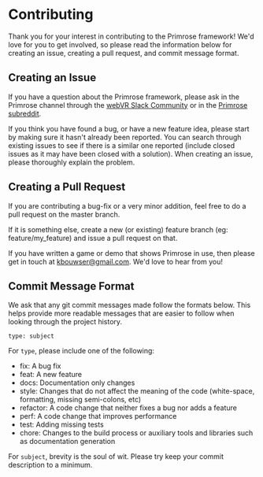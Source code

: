# Contributing

Thank you for your interest in contributing to the Primrose framework! We'd love for you to get involved, so please read the information below for creating an issue, creating a pull request, and commit message format.


## Creating an Issue

If you have a question about the Primrose framework, please ask in the Primrose channel through the [webVR Slack Community](https://webvr-slack.herokuapp.com/) or in the [Primrose subreddit](https://www.reddit.com/r/primrosevr).

If you think you have found a bug, or have a new feature idea, please start by making sure it hasn't already been reported. You can search through existing issues to see if there is a similar one reported (include closed issues as it may have been closed with a solution). When creating an issue, please thoroughly explain the problem.


## Creating a Pull Request

If you are contributing a bug-fix or a very minor addition, feel free to do a pull request on the master branch.

If it is something else, create a new (or existing) feature branch (eg: feature/my_feature) and issue a pull request on that.

If you have written a game or demo that shows Primrose in use, then please get in touch at [kbouwser@gmail.com](mailto:kbouwser@gmail.com). We'd love to hear from you!



## Commit Message Format

We ask that any git commit messages made follow the formats below. This helps provide more readable messages that are easier to follow when looking through the project history.

`type: subject`

For `type`, please include one of the following:
* fix: A bug fix
* feat: A new feature
* docs: Documentation only changes
* style: Changes that do not affect the meaning of the code (white-space, formatting, missing semi-colons, etc)
* refactor: A code change that neither fixes a bug nor adds a feature
* perf: A code change that improves performance
* test: Adding missing tests
* chore: Changes to the build process or auxiliary tools and libraries such as documentation generation

For `subject`, brevity is the soul of wit. Please try keep your commit description to a minimum.
